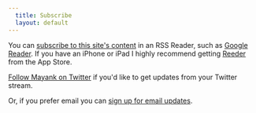 ```yaml
---
  title: Subscribe
  layout: default
---
```


You can [subscribe to this site's content][subscribe] in an RSS Reader, such as [Google Reader][reader]. If you have an iPhone or iPad I highly recommend getting [Reeder][] from the App Store.

[Follow Mayank on Twitter][twitter] if you'd like to get updates from your Twitter stream.

Or, if you prefer email you can [sign up for email updates][email].

[subscribe]: http://feeds.feedburner.com/mayanks
[reader]:    http://reader.google.com
[reeder]:    http://reederapp.com/
[twitter]:   http://twitter.com/mayanks
[email]:     http://feedburner.google.com/fb/a/mailverify?uri=mayanks&loc=en_US
